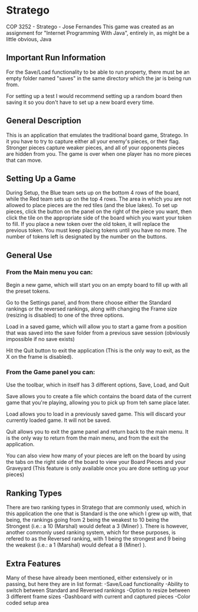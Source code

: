 # Stratego

COP 3252 - Stratego - Jose Fernandes
This game was created as an assignment for "Internet Programming With Java", entirely in, as might be a little obvious, Java

## Important Run Information
For the Save/Load functionality to be able to run property, there must be an empty folder named "saves" in the same directory which the jar is being run from.

For setting up a test I would recommend setting up a random board then saving it so you don't have to set up a new board every time.


## General Description
This is an application that emulates the traditional board game, Stratego. In it you have  to try to capture either all your enemy's pieces, or their flag. Stronger pieces capture weaker pieces, and all of your opponents pieces are hidden from you. The game is over when one player has no more pieces that can move. 


## Setting Up a Game
During Setup, the Blue team sets up on the bottom 4 rows of the board, while the Red team sets up on the top 4 rows. The area in which you are not allowed to place pieces are the red tiles (and the blue lakes). To set up pieces, click the button on the panel on the right of the piece you want, then click the tile on the appropriate side of the board which you want your token to fill. If you place a new token over the old token, it will replace the previous token. You must keep placing tokens until you have no more. The number of tokens left is designated by the number on the buttons.



## General Use

### From the Main menu you can:
Begin a new game, which will start you on an empty board to fill up with all the preset tokens.

Go to the Settings panel, and from there choose either the Standard rankings or the reversed rankings, along with changing the Frame size (resizing is disabled) to one of the three options.

Load in a saved game, which will allow you to start a game from a position that was saved into the save folder from a previous save session (obviously impossible if no save exists)

Hit the Quit button to exit the application (This is the only way to exit, as the X on the frame is disabled).

### From the Game panel you can:
Use the toolbar, which in itself has 3 different options, Save, Load, and Quit

Save allows you to create a file which contains the board data of the current game that you're playing, allowing you to pick up from teh same place later.

Load allows you to load in a previously saved game. This will discard your currently loaded game. It will not be saved.

Quit allows you to exit the game panel and return back to the main menu. It is the only way to return from the main menu, and from the exit the application.

You can also view how many of your pieces are left on the board by using the tabs on the right side of the board to view your Board Pieces and your Graveyard (This feature is only available once you are done setting up your pieces)



## Ranking Types
There are two ranking types in Stratego that are commonly used, which in this application the one that is Standard is the one which I grew up with, that being, the rankings going from 2 being the weakest to 10 being the Strongest (i.e.: a 10 (Marshal) would defeat a 3 (Miner) ). There is however, another commonly used ranking system, which for these purposes, is refered to as the Reversed ranking, with 1 being the strongest and 9 being the weakest (i.e.: a 1 (Marshal) would defeat a 8 (Miner) ).



## Extra Features
Many of these have already been mentioned, either extensively or in passing, but here they are in list format:
	-Save/Load functionality
	-Ability to switch between Standard and Reversed rankings
	-Option to resize between 3 different frame sizes
	-Dashboard with current and captured pieces
	-Color coded setup area
